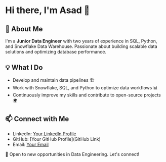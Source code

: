 # Hi there, I'm Asad  👋

## 🚀 About Me
I'm a **Junior Data Engineer** with two years of experience in SQL, Python, and Snowflake Data Warehouse. Passionate about building scalable data solutions and optimizing database performance.

## 💡 What I Do
- Develop and maintain data pipelines 🏗️
- Work with Snowflake, SQL, and Python to optimize data workflows 📊
- Continuously improve my skills and contribute to open-source projects 🌍


## 📫 Connect with Me
- LinkedIn: [Your LinkedIn Profile](https://www.linkedin.com/in/asad-patel-51721b246/)
- GitHub: [Your GitHub Profile](GitHub Link)
- Email: [Your Email](asadmpatel9890@gmail.com)

🚀 Open to new opportunities in Data Engineering. Let's connect!

